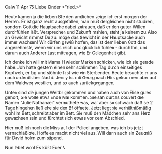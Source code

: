  Calw 11 Apr 75
Liebe Kinder <Fried.>*

Heute kamen ja die lieben Bfe den amtlichen zeige ich erst morgen den Herren. Er ist ganz recht ausgefallen, man muß dergleichen nicht studiren, sondern Gott die Hauptsache dabei zutrauen, daß er den guten Willen durchfühlen läßt. Versprechen und Zukunft mahlen, steht ja keinem zu. 
Also an Gewicht nimmst Du zu: möge das Gewicht in der Hauptsache auch immer wachsen! Wir dürfen gewiß hoffen, das ist dem lieben Gott das angenehmste, wenn wir uns reich und glücklich fühlen - durch Ihn, und darum auch Anderer Last mittragen, wie Er Gelegenheit gibt.

Ich denke ich will mit Mama H wieder Marken schicken, wie ich sie gerade habe. Joh hatte gestern einen sehr schlimmen Tag durch einseitiges Kopfweh, er lag und stöhnte fast wie ein Sterbender. Heute besuchte er uns nach ordentlicher Nacht. Jenny ist mit Georg nach Hirs gekommen aber auf dem Waldweg westlich, und so auch zurückgegangen.

Unten sind die jungen Weitbr gekommen und haben auch von Elise gutes gehört, Sie wolle etwa Ende Mai kommen. Sie sah durchs couvert die Namen "Julie Nathanael" vermuthete was, war aber so schwach daß sie 2 Tage hingehen ließ ehe sie den Bf öffnete. Jetzt liegt sie verhältnißmäßig wohl im Bett, schreibt aber im Bett. Sie muß den Mädchen sehr ans Herz gewachsen sein und fürchtet sich etwas vor dem Abschied.

Hier muß ich noch die Miss auf der Policei angeben, was ich bis jetzt vernachläßigte. Hoffe es macht nicht viel aus. Will dann auch ein Zeugniß für David holen zum stipend.

 Nun lebet wohl Es küßt
 Euer V
